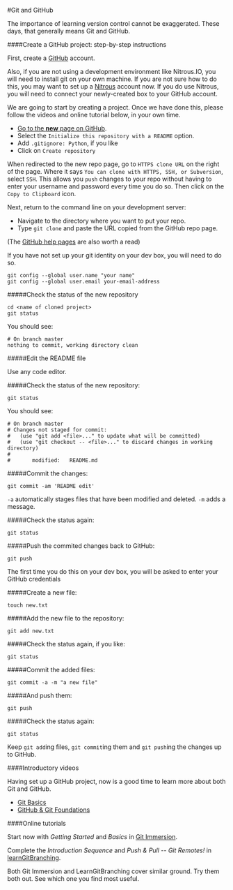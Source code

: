 #Git and GitHub

The importance of learning version control cannot be exaggerated. These days, that generally means Git and GitHub.

####Create a GitHub project: step-by-step instructions

First, create a [GitHub](https://github.com/) account. 

Also, if you are not using a development environment like Nitrous.IO, you will need to install git on your own machine. If you are not sure how to  do this, you may want to set up a [Nitrous](https://www.nitrous.io/) account now. If you do use Nitrous, you will need to connect your newly-created box to your GitHub account.

We are going to start by creating a project. Once we have done this, please follow the videos and online tutorial below, in your own time.

* [Go to the __new__ page on GitHub](https://github.com/new).
* Select the `Initialize this repository with a README` option.
* Add `.gitignore: Python`, if you like
* Click on `Create repository`

When redirected to the new repo page, go to `HTTPS clone URL` on the right of the page. Where it says `You can clone with HTTPS, SSH, or Subversion`, select `SSH`. This allows you `push` changes to your repo without having to enter your username and password every time you do so. Then click on the `Copy to Clipboard` icon.

Next, return to the command line on your development server:

* Navigate to the directory where you want to put your repo.
* Type `git clone` and paste the URL copied from the GitHub repo page.

(The [GitHub help pages](https://help.github.com/) are also worth a read)

If you have not set up your git identity on your dev box, you will need to do so.

    git config --global user.name "your name"
    git config --global user.email your-email-address

#####Check the status of the new repository

    cd <name of cloned project>
    git status

You should see:

    # On branch master
    nothing to commit, working directory clean 

#####Edit the README file

Use any code editor.

#####Check the status of the new repository:

    git status

You should see:

    # On branch master
    # Changes not staged for commit:
    #   (use "git add <file>..." to update what will be committed)
    #   (use "git checkout -- <file>..." to discard changes in working directory)
    #
    #       modified:   README.md                    

#####Commit the changes:

    git commit -am 'README edit'

`-a` automatically stages files that have been modified and deleted. `-m` adds a message.

#####Check the status again:

    git status

#####Push the commited changes back to GitHub:

    git push

The first time you do this on your dev box, you will be asked to enter your GitHub credentials

#####Create a new file:

    touch new.txt

#####Add the new file to the repository:

    git add new.txt

#####Check the status again, if you like:

    git status

#####Commit the added files:

    git commit -a -m "a new file"

#####And push them:

    git push

#####Check the status again:

    git status

Keep `git add`ing files, `git commit`ing them and `git push`ing the changes up to GitHub.
 
####Introductory videos

Having set up a GitHub project, now is a good time to learn more about both Git and GitHub.

- [Git Basics](http://git-scm.com/videos)
- [GitHub & Git Foundations](http://vimeo.com/album/2763106/video/88271920)

####Online tutorials

Start now with *Getting Started* and *Basics* in [Git Immersion](http://gitimmersion.com/).

Complete the *Introduction Sequence* and *Push & Pull -- Git Remotes!* in [learnGitBranching](http://pcottle.github.io/learnGitBranching/).

Both Git Immersion and LearnGitBranching cover similar ground. Try them both out. See which one you find most useful.

   



    



